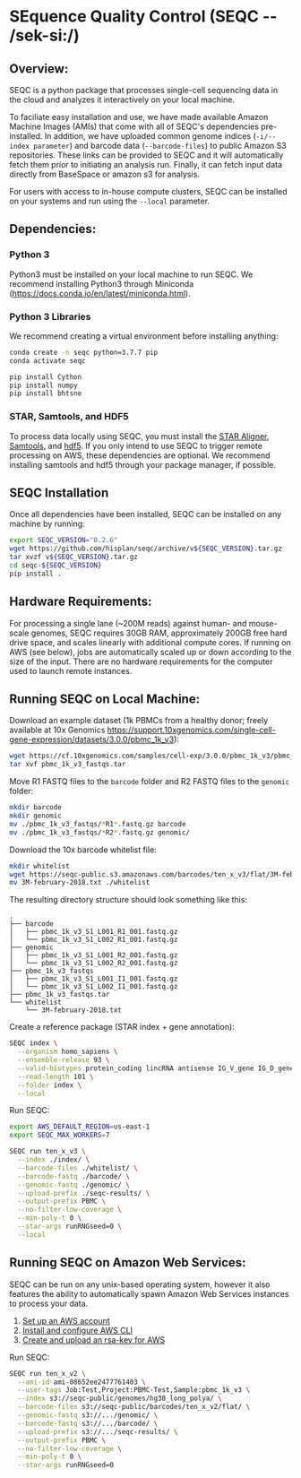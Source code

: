 # SEquence Quality Control (SEQC -- /sek-si:/)

## Overview:

SEQC is a python package that processes single-cell sequencing data in the cloud and analyzes it interactively on your local machine.

To faciliate easy installation and use, we have made available Amazon Machine Images (AMIs) that come with all of SEQC's dependencies pre-installed. In addition, we have uploaded common genome indices (`-i/--index parameter`) and barcode data (`--barcode-files`) to public Amazon S3 repositories. These links can be provided to SEQC and it will automatically fetch them prior to initiating an analysis run. Finally, it can fetch input data directly from BaseSpace or amazon s3 for analysis.

For users with access to in-house compute clusters, SEQC can be installed on your systems and run using the `--local` parameter.

## Dependencies:

### Python 3

Python3 must be installed on your local machine to run SEQC. We recommend installing Python3 through Miniconda (https://docs.conda.io/en/latest/miniconda.html).

### Python 3 Libraries

 We recommend creating a virtual environment before installing anything:

```bash
conda create -n seqc python=3.7.7 pip
conda activate seqc
```

```bash
pip install Cython
pip install numpy
pip install bhtsne
```

### STAR, Samtools, and HDF5

To process data locally using SEQC, you must install the <a href=https://github.com/alexdobin/STAR>STAR Aligner</a>, <a href=http://www.htslib.org/>Samtools</a>, and <a href=https://support.hdfgroup.org/HDF5/>hdf5</a>. If you only intend to use SEQC to trigger remote processing on AWS, these dependencies are optional. We recommend installing samtools and hdf5 through your package manager, if possible.

## SEQC Installation

Once all dependencies have been installed, SEQC can be installed on any machine by running:

```bash
export SEQC_VERSION="0.2.6"
wget https://github.com/hisplan/seqc/archive/v${SEQC_VERSION}.tar.gz
tar xvzf v${SEQC_VERSION}.tar.gz
cd seqc-${SEQC_VERSION}
pip install .
```

## Hardware Requirements:

For processing a single lane (~200M reads) against human- and mouse-scale genomes, SEQC requires 30GB RAM, approximately 200GB free hard drive space, and scales linearly with additional compute cores. If running on AWS (see below), jobs are automatically scaled up or down according to the size of the input. There are no hardware requirements for the computer used to launch remote instances.

## Running SEQC on Local Machine:

Download an example dataset (1k PBMCs from a healthy donor; freely available at 10x Genomics https://support.10xgenomics.com/single-cell-gene-expression/datasets/3.0.0/pbmc_1k_v3):

```bash
wget https://cf.10xgenomics.com/samples/cell-exp/3.0.0/pbmc_1k_v3/pbmc_1k_v3_fastqs.tar
tar xvf pbmc_1k_v3_fastqs.tar
```

Move R1 FASTQ files to the `barcode` folder and R2 FASTQ files to the `genomic` folder:

```bash
mkdir barcode
mkdir genomic
mv ./pbmc_1k_v3_fastqs/*R1*.fastq.gz barcode
mv ./pbmc_1k_v3_fastqs/*R2*.fastq.gz genomic/
```

Download the 10x barcode whitelist file:

```bash
mkdir whitelist
wget https://seqc-public.s3.amazonaws.com/barcodes/ten_x_v3/flat/3M-february-2018.txt
mv 3M-february-2018.txt ./whitelist
```

The resulting directory structure should look something like this:

```
.
├── barcode
│   ├── pbmc_1k_v3_S1_L001_R1_001.fastq.gz
│   └── pbmc_1k_v3_S1_L002_R1_001.fastq.gz
├── genomic
│   ├── pbmc_1k_v3_S1_L001_R2_001.fastq.gz
│   └── pbmc_1k_v3_S1_L002_R2_001.fastq.gz
├── pbmc_1k_v3_fastqs
│   ├── pbmc_1k_v3_S1_L001_I1_001.fastq.gz
│   └── pbmc_1k_v3_S1_L002_I1_001.fastq.gz
├── pbmc_1k_v3_fastqs.tar
└── whitelist
    └── 3M-february-2018.txt
```

Create a reference package (STAR index + gene annotation):

```bash
SEQC index \
  --organism homo_sapiens \
  --ensemble-release 93 \
  --valid-biotypes protein_coding lincRNA antisense IG_V_gene IG_D_gene IG_J_gene IG_C_gene TR_V_gene TR_D_gene TR_J_gene TR_C_gene \
  --read-length 101 \
  --folder index \
  --local
```

Run SEQC:

```bash
export AWS_DEFAULT_REGION=us-east-1
export SEQC_MAX_WORKERS=7

SEQC run ten_x_v3 \
  --index ./index/ \
  --barcode-files ./whitelist/ \
  --barcode-fastq ./barcode/ \
  --genomic-fastq ./genomic/ \
  --upload-prefix ./seqc-results/ \
  --output-prefix PBMC \
  --no-filter-low-coverage \
  --min-poly-t 0 \
  --star-args runRNGseed=0 \
  --local
```

## Running SEQC on Amazon Web Services:

SEQC can be run on any unix-based operating system, however it also features the ability to automatically spawn Amazon Web Services instances to process your data.

1. <a href=http://aws.amazon.com>Set up an AWS account</a>
2. <a href=https://aws.amazon.com/cli/>Install and configure AWS CLI</a>
3. <a href=http://docs.aws.amazon.com/AWSEC2/latest/UserGuide/ec2-key-pairs.html>Create and upload an rsa-key for AWS</a>

Run SEQC:

```bash
SEQC run ten_x_v2 \
  --ami-id ami-08652ee2477761403 \
  --user-tags Job:Test,Project:PBMC-Test,Sample:pbmc_1k_v3 \
  --index s3://seqc-public/genomes/hg38_long_polya/ \
  --barcode-files s3://seqc-public/barcodes/ten_x_v2/flat/ \
  --genomic-fastq s3://.../genomic/ \
  --barcode-fastq s3://.../barcode/ \
  --upload-prefix s3://.../seqc-results/ \
  --output-prefix PBMC \
  --no-filter-low-coverage \
  --min-poly-t 0 \
  --star-args runRNGseed=0
```
